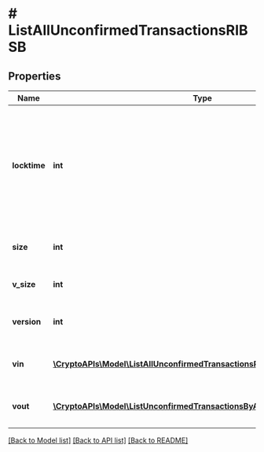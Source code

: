 # # ListAllUnconfirmedTransactionsRIBSB

## Properties

Name | Type | Description | Notes
------------ | ------------- | ------------- | -------------
**locktime** | **int** | Represents the locktime on the transaction on the specific blockchain, i.e. the blockheight at which the transaction is valid. |
**size** | **int** | Represents the total size of this transaction. |
**v_size** | **int** | Defines the transaction&#39;s virtual size. |
**version** | **int** | Defines the version of the transaction. |
**vin** | [**\CryptoAPIs\Model\ListAllUnconfirmedTransactionsRIBSBVinInner[]**](ListAllUnconfirmedTransactionsRIBSBVinInner.md) | Represents the transaction inputs. |
**vout** | [**\CryptoAPIs\Model\ListUnconfirmedTransactionsByAddressRIBSBVoutInner[]**](ListUnconfirmedTransactionsByAddressRIBSBVoutInner.md) | Represents the transaction outputs. |

[[Back to Model list]](../../README.md#models) [[Back to API list]](../../README.md#endpoints) [[Back to README]](../../README.md)
